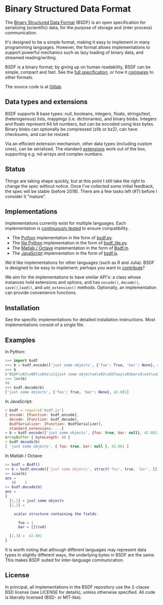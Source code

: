 # Binary Structured Data Format

The [Binary Structured Data Format](http://bsdf.io) (BSDF)
is an open specification for serializing (scientific) data, for the
purpose of storage and (inter process) communication.

It's designed to be a simple format, making it easy to implement in
many programming languages. However, the format allows implementations
to support powerful mechanics such as lazy loading of binary data, and
streamed reading/writing.

BSDF is a binary format; by giving up on human readability, BSDF can be simple,
compact and fast. See the [full specification](SPEC.md), or
how it [compares](COMPARISON.md) to other formats.

The source code is at [Gitlab](http://gitlab.com/almarklein/bsdf).


## Data types and extensions

BSDF supports 8 base types: null, booleans, integers, floats, strings/text,
(heterogenous) lists, mappings (i.e. dictionaries), and binary blobs. Integers
and floats represent 64 bit numbers, but can be encoded using less
bytes. Binary blobs can optionally be compressed (zlib or bz2), can have
checksums, and can be resized.

Via an efficient extension mechanism, other data types (including custom
ones), can be serialized. The standard [extensions](EXTENSIONS.md) work out
of the box, supporting e.g. nd-arrays and complex numbers.


## Status

Things are taking shape quickly, but at this point I still take the right to change
the spec without notice. Once I've collected some initial feedback, the spec
will be stable (before 2018). There are a few tasks left (#7) before I consider
it "mature".


## Implementations

Implementations currently exist for multiple languages. Each implementation is
[continuously tested](https://gitlab.com/almarklein/bsdf/pipelines) to ensure compatibility.

* The [Python](python) implementation in the form of [bsdf.py](python/bsdf.py).
* The [lite Python](python_lite) implementation in the form of [bsdf_lite.py](python_lite/bsdf_lite.py).
* The [Matlab / Octave](matlab) implementation in the form of [Bsdf.m](matlab/Bsdf.m).
* The [JavaScript](javascript) implementation in the form of [bsdf.js](javascript/bsdf.js).

We'd like implementations for other languages (such as R and Julia).
BSDF is designed to be easy to implement; perhaps you want to
[contribute](CONTRIBUTING.md)?

We aim for the implementations to have similar API's: a class whose
instances hold extensions and options, and has `encode()`, `decode()`,
`save()`,`load()`, and `add_extension()` methods. Optionally, an implementation
can provide convenience functions.


## Installation

See the specific implementations for detailed installation instructions.
Most implementations consist of a single file.


## Examples


In Python:

```py
>>> import bsdf
>>> b = bsdf.encode(['just some objects', {'foo': True, 'bar': None}, 42.001])
>>> b
b'BSDF\x02\x00l\x03s\x11just some objectsm\x02\x03fooy\x03barvd\xe3\xa5\x9b\xc4 \x00E@'
>>> len(b)
48
>>> bsdf.decode(b)
['just some objects', {'foo': True, 'bar': None}, 42.001]
```

In JavaScript:

```js
> bsdf = require('bsdf.js')
{ encode: [Function: bsdf_encode],
  decode: [Function: bsdf_decode],
  BsdfSerializer: [Function: BsdfSerializer],
  standard_extensions: ...}
> b = bsdf.encode(['just some objects', {foo: true, bar: null}, 42.001])
ArrayBuffer { byteLength: 48 }
> bsdf.decode(b)
[ 'just some objects', { foo: true, bar: null }, 42.001 ]
```

In Matlab / Octave:

```matlab
>> bsdf = Bsdf()
>> b = bsdf.encode({'just some objects', struct('foo', true, 'bar', []), 42.001});
>> size(b)
ans =
   48    1
>> bsdf.decode(b)
ans =
{
  [1,1] = just some objects
  [1,2] =

    scalar structure containing the fields:

      foo = 1
      bar = [](0x0)

  [1,3] =  42.001
}
```

It is worth noting that although different languages may represent data types
in slightly different ways, the underlying bytes in BSDF are the same. This makes
BSDF suited for inter-language communication.


## License

In principal, all implementations in the BSDF repository use the
2-clause BSD license (see LICENSE for details), unless otherwise
specified. All code is liberally licensed (BSD- or MIT-like).
